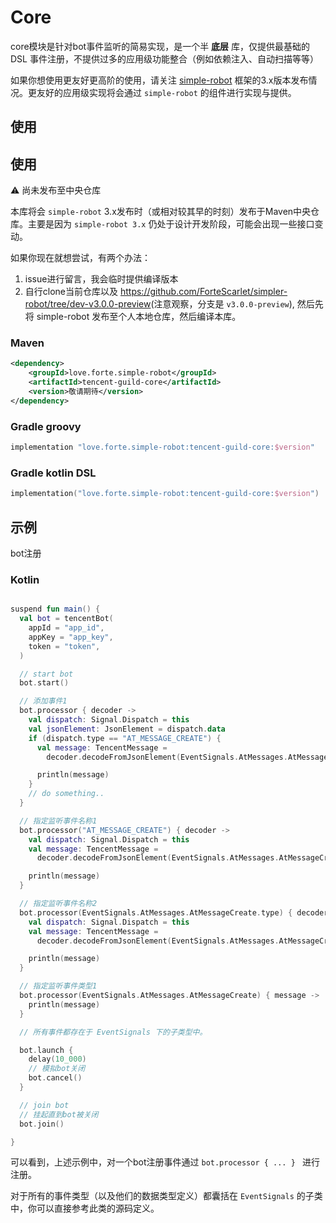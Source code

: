 # Core

core模块是针对bot事件监听的简易实现，是一个半 **底层** 库，仅提供最基础的 DSL 事件注册，不提供过多的应用级功能整合（例如依赖注入、自动扫描等等）

如果你想使用更友好更高阶的使用，请关注 [simple-robot](https://github.com/ForteScarlet/simpler-robot) 框架的3.x版本发布情况。更友好的应用级实现将会通过 `simple-robot` 的组件进行实现与提供。


## 使用
## 使用
⚠ 尚未发布至中央仓库

本库将会 `simple-robot` 3.x发布时（或相对较其早的时刻）发布于Maven中央仓库。主要是因为 `simple-robot 3.x` 仍处于设计开发阶段，可能会出现一些接口变动。

如果你现在就想尝试，有两个办法：

1. issue进行留言，我会临时提供编译版本
2. 自行clone当前仓库以及 <https://github.com/ForteScarlet/simpler-robot/tree/dev-v3.0.0-preview>(注意观察，分支是 `v3.0.0-preview`), 然后先将 simple-robot 发布至个人本地仓库，然后编译本库。

### Maven

```xml
<dependency>
    <groupId>love.forte.simple-robot</groupId>
    <artifactId>tencent-guild-core</artifactId>
    <version>敬请期待</version>
</dependency>
```

### Gradle groovy

```groovy
implementation "love.forte.simple-robot:tencent-guild-core:$version"
```

### Gradle kotlin DSL

```kotlin
implementation("love.forte.simple-robot:tencent-guild-core:$version")
```

## 示例
bot注册

### Kotlin
```kotlin

suspend fun main() {
  val bot = tencentBot(
    appId = "app_id",
    appKey = "app_key",
    token = "token",
  )

  // start bot
  bot.start()

  // 添加事件1
  bot.processor { decoder ->
    val dispatch: Signal.Dispatch = this
    val jsonElement: JsonElement = dispatch.data
    if (dispatch.type == "AT_MESSAGE_CREATE") {
      val message: TencentMessage =
        decoder.decodeFromJsonElement(EventSignals.AtMessages.AtMessageCreate.decoder, jsonElement)

      println(message)
    }
    // do something..
  }

  // 指定监听事件名称1
  bot.processor("AT_MESSAGE_CREATE") { decoder ->
    val dispatch: Signal.Dispatch = this
    val message: TencentMessage =
      decoder.decodeFromJsonElement(EventSignals.AtMessages.AtMessageCreate.decoder, dispatch.data)

    println(message)
  }

  // 指定监听事件名称2
  bot.processor(EventSignals.AtMessages.AtMessageCreate.type) { decoder ->
    val dispatch: Signal.Dispatch = this
    val message: TencentMessage =
      decoder.decodeFromJsonElement(EventSignals.AtMessages.AtMessageCreate.decoder, dispatch.data)

    println(message)
  }

  // 指定监听事件类型1
  bot.processor(EventSignals.AtMessages.AtMessageCreate) { message ->
    println(message)
  }

  // 所有事件都存在于 EventSignals 下的子类型中。

  bot.launch {
    delay(10_000)
    // 模拟bot关闭
    bot.cancel()
  }

  // join bot
  // 挂起直到bot被关闭
  bot.join()

}
```

可以看到，上述示例中，对一个bot注册事件通过 `bot.processor { ... } ` 进行注册。

对于所有的事件类型（以及他们的数据类型定义）都囊括在 `EventSignals` 的子类中，你可以直接参考此类的源码定义。